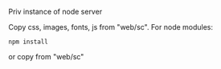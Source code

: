 Priv instance of node server

Copy css, images, fonts, js from "web/sc".
For node modules:
```
npm install
```
or copy from "web/sc"
